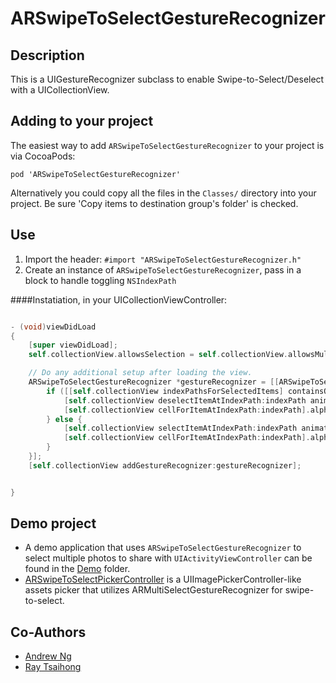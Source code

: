 # ARSwipeToSelectGestureRecognizer

## Description

This is a UIGestureRecognizer subclass to enable Swipe-to-Select/Deselect with a UICollectionView.

## Adding to your project


The easiest way to add `ARSwipeToSelectGestureRecognizer` to your project is via CocoaPods:

`pod 'ARSwipeToSelectGestureRecognizer'`

Alternatively you could copy all the files in the `Classes/` directory into your project. Be sure 'Copy items to destination group's folder' is checked.

## Use

1. Import the header: `#import "ARSwipeToSelectGestureRecognizer.h"`
2. Create an instance of `ARSwipeToSelectGestureRecognizer`, pass in a block to handle toggling `NSIndexPath`

####Instatiation, in your UICollectionViewController:
```` objective-c

- (void)viewDidLoad
{
    [super viewDidLoad];
    self.collectionView.allowsSelection = self.collectionView.allowsMultipleSelection = YES;

    // Do any additional setup after loading the view.
    ARSwipeToSelectGestureRecognizer *gestureRecognizer = [[ARSwipeToSelectGestureRecognizer alloc] initWithTarget:self action:@selector(handleGesture:) toggleSelectedHandler:^(NSIndexPath *indexPath) {
        if ([[self.collectionView indexPathsForSelectedItems] containsObject:indexPath]) {
            [self.collectionView deselectItemAtIndexPath:indexPath animated:NO];
            [self.collectionView cellForItemAtIndexPath:indexPath].alpha = 1.0;
        } else {
            [self.collectionView selectItemAtIndexPath:indexPath animated:NO scrollPosition:UICollectionViewScrollPositionNone];
            [self.collectionView cellForItemAtIndexPath:indexPath].alpha = 0.5;
        }
    }];
    [self.collectionView addGestureRecognizer:gestureRecognizer];


}
````

## Demo project

- A demo application that uses `ARSwipeToSelectGestureRecognizer` to select multiple photos to share with `UIActivityViewController` can be found in the [Demo](https://github.com/ayn/ARSwipeToSelectGestureRecognizer/tree/master/Demo) folder.
- [ARSwipeToSelectPickerController](https://github.com/ayn/ARSwipeToSelectPickerController) is a UIImagePickerController-like assets picker that utilizes ARMultiSelectGestureRecognizer for swipe-to-select.

## Co-Authors

- [Andrew Ng](http://github.com/ayn)
- [Ray Tsaihong](http://github.com/rmundo)

